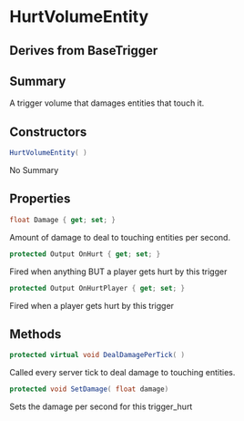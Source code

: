 # HurtVolumeEntity

## Derives from BaseTrigger

## Summary

A trigger volume that damages entities that touch it.
## Constructors

```c#
HurtVolumeEntity( ) 
```
No Summary
## Properties

```c#
float Damage { get; set; } 
```
Amount of damage to deal to touching entities per second.
```c#
protected Output OnHurt { get; set; } 
```
Fired when anything BUT a player gets hurt by this trigger
```c#
protected Output OnHurtPlayer { get; set; } 
```
Fired when a player gets hurt by this trigger
## Methods

```c#
protected virtual void DealDamagePerTick( ) 
```
Called every server tick to deal damage to touching entities.
```c#
protected void SetDamage( float damage) 
```
Sets the damage per second for this trigger_hurt
